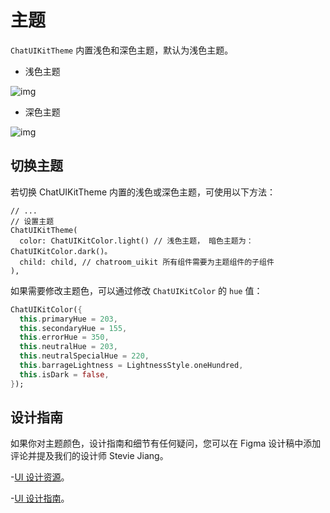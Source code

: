 # 主题

<Toc />

`ChatUIKitTheme` 内置浅色和深色主题，默认为浅色主题。

- 浅色主题

![img](@static/images/uikit/chatroomandroid/light_mode.png)

- 深色主题

![img](@static/images/uikit/chatroomandroid/dark_mode.png)

## 切换主题

若切换 ChatUIKitTheme 内置的浅色或深色主题，可使用以下方法：

```tsx
// ...
// 设置主题 
ChatUIKitTheme(
  color: ChatUIKitColor.light() // 浅色主题， 暗色主题为：ChatUIKitColor.dark()。
  child: child, // chatroom_uikit 所有组件需要为主题组件的子组件
),
```

如果需要修改主题色，可以通过修改 `ChatUIKitColor` 的 `hue` 值：

```dart
ChatUIKitColor({
  this.primaryHue = 203,
  this.secondaryHue = 155,
  this.errorHue = 350,
  this.neutralHue = 203,
  this.neutralSpecialHue = 220,
  this.barrageLightness = LightnessStyle.oneHundred,
  this.isDark = false,
});
```

## 设计指南 

如果你对主题颜色，设计指南和细节有任何疑问，您可以在 Figma 设计稿中添加评论并提及我们的设计师 Stevie Jiang。

-[UI 设计资源](https://www.figma.com/community/file/1322495388317476706/chatroom-uikit)。

-[UI 设计指南](https://www.figma.com/file/OX2dUdilAKHahAh9VwX8aI/Streamuikit?node-id=137)。
